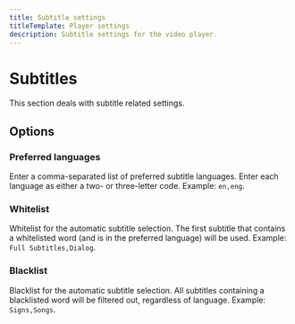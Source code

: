```yaml
---
title: Subtitle settings
titleTemplate: Player settings
description: Subtitle settings for the video player.
---
```


# Subtitles

This section deals with subtitle related settings.

## Options

### Preferred languages

Enter a comma-separated list of preferred subtitle languages. Enter each language as either a two- or three-letter code. Example: `en,eng`.

### Whitelist

Whitelist for the automatic subtitle selection. The first subtitle that contains a whitelisted word (and is in the preferred language) will be used. Example: `Full Subtitles,Dialog`.

### Blacklist

Blacklist for the automatic subtitle selection. All subtitles containing a blacklisted word will be filtered out, regardless of language. Example: `Signs,Songs`.
